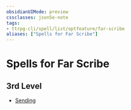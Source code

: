 ```yaml
---
obsidianUIMode: preview
cssclasses: json5e-note
tags:
- ttrpg-cli/spell/list/optfeature/far-scribe
aliases: ["Spells for Far Scribe"]
---
```

# Spells for Far Scribe

## 3rd Level

- [Sending](sending "PHB")